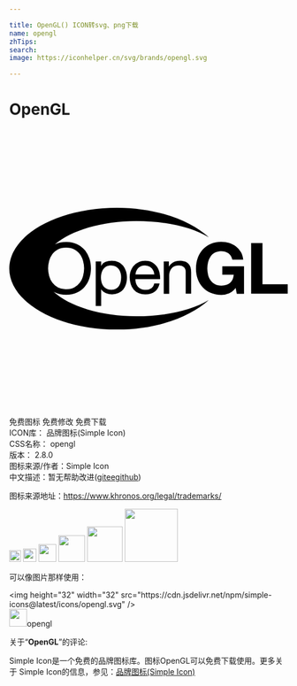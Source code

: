 ```yaml
---

title: OpenGL() ICON转svg、png下载
name: opengl
zhTips: 
search: 
image: https://iconhelper.cn/svg/brands/opengl.svg

---
```


# OpenGL  <small style="font-size: 60%;font-weight: 100"></small>

<div id="svg" class="svg-wrap">
<svg role="img" viewBox="0 0 24 24" xmlns="http://www.w3.org/2000/svg"><title>OpenGL icon</title><path d="M7.921 11.382v.376h.009a.696.696 0 0 1 .362-.336c.165-.07.346-.105.543-.105.219 0 .411.039.574.118.163.079.298.185.406.319a1.4 1.4 0 0 1 .244.464c.055.175.082.361.082.558 0 .197-.027.383-.08.558a1.325 1.325 0 0 1-.241.459 1.126 1.126 0 0 1-.406.308 1.345 1.345 0 0 1-.568.113 1.457 1.457 0 0 1-.488-.091.984.984 0 0 1-.239-.132.722.722 0 0 1-.189-.207h-.009v1.432H7.45v-3.835h.471zm1.671.986a1.01 1.01 0 0 0-.159-.33.78.78 0 0 0-.274-.231.849.849 0 0 0-.392-.086c-.157 0-.29.03-.4.091a.783.783 0 0 0-.268.239.992.992 0 0 0-.151.335 1.577 1.577 0 0 0 .003.775.966.966 0 0 0 .156.335.785.785 0 0 0 .276.233c.113.059.25.088.411.088.161 0 .295-.03.402-.091a.744.744 0 0 0 .26-.241c.066-.1.113-.214.142-.343.029-.129.044-.261.044-.397a1.343 1.343 0 0 0-.05-.377zm2.951 1.611c-.213.157-.48.236-.803.236a1.5 1.5 0 0 1-.591-.107 1.17 1.17 0 0 1-.421-.301 1.272 1.272 0 0 1-.256-.461 2.157 2.157 0 0 1-.096-.585c0-.211.033-.404.099-.579.066-.175.159-.327.278-.456a1.25 1.25 0 0 1 .424-.3c.163-.072.342-.107.537-.107.253 0 .463.051.63.153.167.102.301.232.402.39.101.158.171.33.209.516.039.186.054.364.047.532h-2.127c-.004.121.011.237.044.345a.779.779 0 0 0 .159.289.778.778 0 0 0 .28.201c.113.05.247.075.401.075a.826.826 0 0 0 .486-.134.654.654 0 0 0 .25-.408h.462c-.064.31-.201.544-.414.701zm-.114-1.78a.792.792 0 0 0-.743-.477.827.827 0 0 0-.326.062.737.737 0 0 0-.249.169.81.81 0 0 0-.164.249.926.926 0 0 0-.071.302h1.628a.93.93 0 0 0-.075-.305zm1.327-.817v.44h.009c.195-.337.504-.505.928-.505.188 0 .344.025.469.075.125.05.226.12.304.21.077.09.132.196.163.32s.047.261.047.411v1.827h-.471v-1.879a.546.546 0 0 0-.154-.408.582.582 0 0 0-.424-.15.978.978 0 0 0-.372.065.696.696 0 0 0-.262.183.785.785 0 0 0-.157.276 1.096 1.096 0 0 0-.052.346v1.568h-.471v-2.777h.443zm5.174 2.747a1.67 1.67 0 0 1-.644.131c-.342 0-.649-.058-.922-.174a1.976 1.976 0 0 1-.691-.48 2.112 2.112 0 0 1-.431-.719c-.1-.275-.15-.572-.15-.89 0-.326.05-.629.15-.909.1-.279.243-.523.43-.731.187-.208.417-.371.69-.49a2.3 2.3 0 0 1 .922-.177c.229 0 .451.034.665.101.215.068.408.167.581.297a1.6 1.6 0 0 1 .634 1.144h-.937c-.058-.244-.171-.427-.338-.55a1 1 0 0 0-.606-.183c-.221 0-.408.042-.563.125s-.279.196-.375.337a1.444 1.444 0 0 0-.209.48 2.327 2.327 0 0 0 0 1.092c.044.173.114.329.21.468.096.139.221.25.375.333.154.084.342.125.563.125.325 0 .577-.08.754-.241.177-.16.281-.393.31-.698h-.987v-.717h1.872v2.358h-.623l-.1-.495a1.44 1.44 0 0 1-.58.463zM21.825 9.8v3.55H24v.809h-3.154V9.8h.979zM3.801 13.98c.053.03.107.059.164.085.267.124.578.186.933.186.355 0 .666-.062.933-.186s.491-.292.67-.503c.179-.211.314-.454.404-.728.09-.274.135-.56.135-.856 0-.297-.045-.582-.135-.856a2.135 2.135 0 0 0-.404-.728 1.966 1.966 0 0 0-.67-.506 2.17 2.17 0 0 0-.933-.189c-.355 0-.666.063-.933.189l-.03.015c1.425-1.199 4.034-2.001 7.017-2.001 2.512 0 4.765.516 6.263 1.412-1.635-1.501-4.566-2.555-7.918-2.556C4.162 6.757 0 9.103 0 11.999c0 2.895 4.161 5.243 9.294 5.244 3.338.001 6.262-1.051 7.901-2.541-1.498.89-3.741 1.397-6.244 1.397-3.078-.001-5.759-.856-7.15-2.119zm.395-3.638c.196-.104.43-.156.702-.156.272 0 .506.052.702.156.196.104.357.241.483.412.125.171.217.363.276.577a2.43 2.43 0 0 1 0 1.3c-.059.214-.15.406-.276.576a1.393 1.393 0 0 1-.483.412c-.197.104-.43.155-.702.155a1.49 1.49 0 0 1-.702-.155 1.402 1.402 0 0 1-.483-.412 1.765 1.765 0 0 1-.276-.576 2.43 2.43 0 0 1 0-1.3 1.74 1.74 0 0 1 .276-.577c.125-.171.286-.308.483-.412z"/></svg>
</div>
<detail full-name='opengl'></detail>

<div class="detail-page">
<p>
<span><span class="badge-success badge">免费图标</span> <span class="badge-success badge">免费修改</span>  <span class="badge-success badge">免费下载</span> </span>
<br/>
<span>
ICON库：
<span class="badge-secondary badge">品牌图标(Simple Icon)</span> 
</span>
<br/>
<span>
CSS名称：
<span class="badge-secondary badge">opengl</span> 
</span>

<br/>
<span>
版本：
<span class="badge-secondary badge">2.8.0</span> 
</span>
<br/>
<span>图标来源/作者：<span class="badge-light badge">Simple Icon</span></span> 
<br/>
<span class="zh-detail">中文描述：暂无<span class="help-link"><span>帮助改进</span>(<a href="https://gitee.com/liuwave/icon-helper/edit/master/json/brands/opengl.json" target="_blank" rel="noopener noreferrer">gitee</a><a href="https://github.com/liuwave/icon-helper/edit/master/json/brands/opengl.json" target="_blank" rel="noopener noreferrer">github</a></span>)</span><br/>
</p>
</div><div class="description description alert alert-light"><p>图标来源地址：<a href="https://www.khronos.org/legal/trademarks/" target="_blank" rel="noopener noreferrer">https://www.khronos.org/legal/trademarks/</a></p></div>
<div class="alert alert-dark">
<img height="21" width="21" src="https://cdn.jsdelivr.net/npm/simple-icons@latest/icons/opengl.svg" />
<img height="24" width="24" src="https://cdn.jsdelivr.net/npm/simple-icons@latest/icons/opengl.svg" />
<img height="32" width="32" src="https://cdn.jsdelivr.net/npm/simple-icons@latest/icons/opengl.svg" />
<img height="48" width="48" src="https://cdn.jsdelivr.net/npm/simple-icons@latest/icons/opengl.svg" />
<img height="64" width="64" src="https://cdn.jsdelivr.net/npm/simple-icons@latest/icons/opengl.svg" />
<img height="96" width="96" src="https://cdn.jsdelivr.net/npm/simple-icons@latest/icons/opengl.svg" />

</div>
<div>
  <p>可以像图片那样使用：    
  </p>
  <div class="alert alert-primary" style="font-size: 14px">
    &lt;img height="32" width="32" src="https://cdn.jsdelivr.net/npm/simple-icons@latest/icons/opengl.svg" /&gt;
    <copy-btn content='<img height="32" width="32" src="https://cdn.jsdelivr.net/npm/simple-icons@latest/icons/opengl.svg" />'></copy-btn>
  </div>
  <div class="alert alert-secondary">
    <img height="32" width="32" src="https://cdn.jsdelivr.net/npm/simple-icons@latest/icons/opengl.svg" />opengl
    <copy-btn content="opengl" btn-title="复制图标名称"></copy-btn>
  </div>
</div>
<div class="icon-detail__container">
<p>关于“<b>OpenGL</b>”的评论:</p>
</div>
<Vssue title="关于“OpenGL”的评论" />
<div><p>Simple Icon是一个免费的品牌图标库。图标OpenGL可以免费下载使用。更多关于  Simple Icon的信息，参见：<a target="_blank" href="https://iconhelper.cn/brands.html">品牌图标(Simple Icon)</a>
</p></div>
